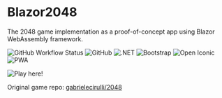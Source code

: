 # Blazor2048
The 2048 game implementation as a proof-of-concept app using Blazor WebAssembly framework.

![GitHub Workflow Status](https://img.shields.io/github/workflow/status/MustafaNesin/Blazor2048/DeployBlazorAppToGitHubPages)
![GitHub](https://img.shields.io/github/license/MustafaNesin/Blazor2048)
![.NET](https://img.shields.io/badge/.NET-v5.0-brightgreen)
![Bootstrap](https://img.shields.io/badge/Bootstrap-v4.3.1-blueviolet)
![Open Iconic](https://img.shields.io/badge/Open%20Iconic-v1.1.1-red)
![PWA](https://shields.io/badge/-PWA-blue)

![Play here!](https://img.shields.io/badge/-Play%20Here!-blueviolet?style=for-the-badge&logo=github&link=https://mustafanesin.github.io/Blazor2048/game)

Original game repo: [gabrielecirulli/2048](https://github.com/gabrielecirulli/2048/)
